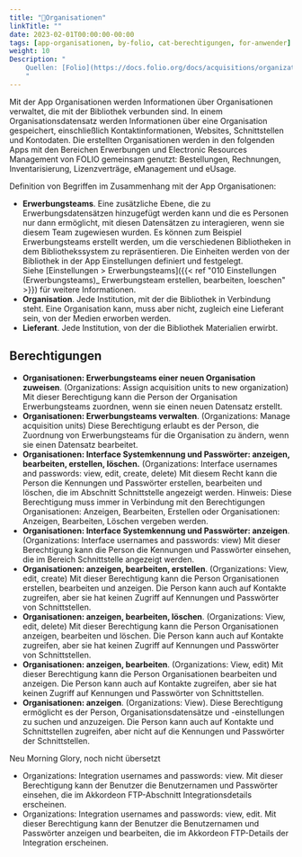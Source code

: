 ```yaml
---
title: "📱Organisationen"
linkTitle: ""
date: 2023-02-01T00:00:00-00:00
tags: [app-organisationen, by-folio, cat-berechtigungen, for-anwender]
weight: 10
Description: "
    Quellen: [Folio](https://docs.folio.org/docs/acquisitions/organizations/) & [GBV](https://info.gbv.de/pages/viewpage.action?pageId=839188628)
    "
---
```


Mit der App Organisationen werden Informationen über Organisationen verwaltet, die mit der Bibliothek verbunden sind. In einem Organisationsdatensatz werden Informationen über eine Organisation gespeichert, einschließlich Kontaktinformationen, Websites, Schnittstellen und Kontodaten. Die erstellten Organisationen werden in den folgenden Apps mit den Bereichen Erwerbungen und Electronic Resources Management von FOLIO gemeinsam genutzt: Bestellungen, Rechnungen, Inventarisierung, Lizenzverträge, eManagement und eUsage.

Definition von Begriffen im Zusammenhang mit der App Organisationen:

* **Erwerbungsteams**. Eine zusätzliche Ebene, die zu Erwerbungsdatensätzen hinzugefügt werden kann und die es Personen nur dann ermöglicht, mit diesen Datensätzen zu interagieren, wenn sie diesem Team zugewiesen wurden. Es können zum Beispiel Erwerbungsteams erstellt werden, um die verschiedenen Bibliotheken in dem Bibliothekssystem zu repräsentieren. Die Einheiten werden von der Bibliothek in der App Einstellungen definiert und festgelegt. Siehe [Einstellungen > Erwerbungsteams]({{< ref "010 Einstellungen (Erwerbungsteams)_ Erwerbungsteam erstellen, bearbeiten, loeschen" >}}) für weitere Informationen.
* **Organisation**. Jede Institution, mit der die Bibliothek in Verbindung steht. Eine Organisation kann, muss aber nicht, zugleich eine Lieferant sein, von der Medien erworben werden.
* **Lieferant**. Jede Institution, von der die Bibliothek Materialien erwirbt.

## Berechtigungen

* **Organisationen: Erwerbungsteams einer neuen Organisation zuweisen**. (Organizations: Assign acquisition units to new organization)
    Mit dieser Berechtigung kann die Person der Organisation Erwerbungsteams zuordnen, wenn sie einen neuen Datensatz erstellt.
* **Organisationen: Erwerbungsteams verwalten**. (Organizations: Manage acquisition units)
    Diese Berechtigung erlaubt es der Person, die Zuordnung von Erwerbungsteams für die Organisation zu ändern, wenn sie einen Datensatz bearbeitet.
* **Organisationen: Interface Systemkennung und Passwörter: anzeigen, bearbeiten, erstellen, löschen.** (Organizations: Interface usernames and passwords: view, edit, create, delete)
    Mit diesem Recht kann die Person die Kennungen und Passwörter erstellen, bearbeiten und löschen, die im Abschnitt Schnittstelle angezeigt werden. Hinweis: Diese Berechtigung muss immer in Verbindung mit den Berechtigungen Organisationen: Anzeigen, Bearbeiten, Erstellen oder Organisationen: Anzeigen, Bearbeiten, Löschen vergeben werden.
* **Organisationen: Interface Systemkennung und Passwörter: anzeigen**. (Organizations: Interface usernames and passwords: view)
    Mit dieser Berechtigung kann die Person die Kennungen und Passwörter einsehen, die im Bereich Schnittstelle angezeigt werden.
* **Organisationen: anzeigen, bearbeiten, erstellen**. (Organizations: View, edit, create)
    Mit dieser Berechtigung kann die Person Organisationen erstellen, bearbeiten und anzeigen. Die Person kann auch auf Kontakte zugreifen, aber sie hat keinen Zugriff auf Kennungen und Passwörter von Schnittstellen.
* **Organisationen: anzeigen, bearbeiten, löschen**. (Organizations: View, edit, delete)
    Mit dieser Berechtigung kann die Person Organisationen anzeigen, bearbeiten und löschen. Die Person kann auch auf Kontakte zugreifen, aber sie hat keinen Zugriff auf Kennungen und Passwörter von Schnittstellen.
* **Organisationen: anzeigen, bearbeiten**. (Organizations: View, edit)
    Mit dieser Berechtigung kann die Person Organisationen bearbeiten und anzeigen. Die Person kann auch auf Kontakte zugreifen, aber sie hat keinen Zugriff auf Kennungen und Passwörter von Schnittstellen.
* **Organisationen: anzeigen**. (Organizations: View).
    Diese Berechtigung ermöglicht es der Person, Organisationsdatensätze und -einstellungen zu suchen und anzuzeigen. Die Person kann auch auf Kontakte und Schnittstellen zugreifen, aber nicht auf die Kennungen und Passwörter der Schnittstellen.

Neu Morning Glory, noch nicht übersetzt

* Organizations: Integration usernames and passwords: view.
    Mit dieser Berechtigung kann der Benutzer die Benutzernamen und Passwörter einsehen, die im Akkordeon FTP-Abschnitt Integrationsdetails erscheinen.
* Organizations: Integration usernames and passwords: view, edit.
    Mit dieser Berechtigung kann der Benutzer die Benutzernamen und Passwörter anzeigen und bearbeiten, die im Akkordeon FTP-Details der Integration erscheinen.

